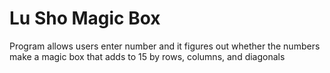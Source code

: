 # <h1>Lu Sho Magic Box</h1>
Program allows users enter number and it figures out whether the numbers make a magic box that adds to 15 by rows, columns, and diagonals
